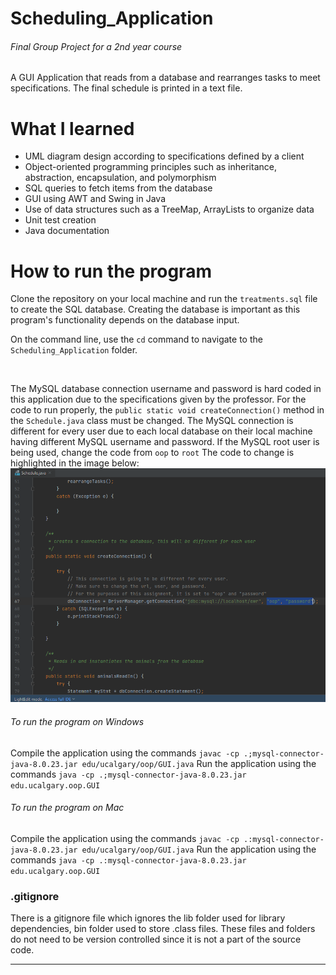 # Scheduling_Application
###### Final Group Project for a 2nd year course
A GUI Application that reads from a database and rearranges tasks to meet specifications. The final schedule is printed in a text file.

# What I learned

- UML diagram design according to specifications defined by a client
- Object-oriented programming principles such as inheritance, abstraction, encapsulation, and polymorphism
- SQL queries to fetch items from the database
- GUI using AWT and Swing in Java
- Use of data structures such as a TreeMap, ArrayLists to organize data
- Unit test creation
- Java documentation

# How to run the program

Clone the repository on your local machine and run the `treatments.sql` file to create the SQL database.
Creating the database is important as this program's functionality depends on the database input.

On the command line, use the `cd` command to navigate to the `Scheduling_Application` folder.

<br>

The MySQL database connection username and password is hard coded in this application due to the specifications given by the professor.
For the code to run properly, the `public static void createConnection()` method in the `Schedule.java` class must be changed.
The MySQL connection is different for every user due to each local database on their local machine having different MySQL username and password.
If the MySQL root user is being used, change the code from `oop` to `root`
The code to change is highlighted in the image below:
![Code to change](/resources/Code_to_change.png)

###### To run the program on Windows

Compile the application using the commands `javac -cp .;mysql-connector-java-8.0.23.jar edu/ucalgary/oop/GUI.java`
Run the application using the commands `java -cp .;mysql-connector-java-8.0.23.jar edu.ucalgary.oop.GUI`

###### To run the program on Mac

Compile the application using the commands `javac -cp .:mysql-connector-java-8.0.23.jar edu/ucalgary/oop/GUI.java`
Run the application using the commands `java -cp .:mysql-connector-java-8.0.23.jar edu.ucalgary.oop.GUI`

### .gitignore

There is a gitignore file which ignores the lib folder used for library dependencies, bin folder used to store .class files. These files and folders do not need to be version controlled since it is not a part of the source code.

---
